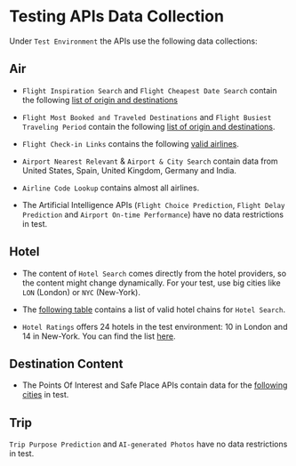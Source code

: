 # Testing APIs Data Collection

Under `Test Environment` the APIs use the following data collections:

## Air

- `Flight Inspiration Search` and `Flight Cheapest Date Search` contain the following [list of origin and destinations](data/flightsearch.md)

- `Flight Most Booked and Traveled Destinations` and `Flight Busiest Traveling Period` contain the following [list of origin and destinations](data/ti.md).

- `Flight Check-in Links` contains the following [valid airlines](data/checkinlinks.md).

- `Airport Nearest Relevant` & `Airport & City Search` contain data from United States, Spain, United Kingdom, Germany and India.

- `Airline Code Lookup` contains almost all airlines.

- The Artificial Intelligence APIs (`Flight Choice Prediction`, `Flight Delay Prediction` and `Airport On-time Performance`) have no data restrictions in test.

## Hotel

- The content of `Hotel Search` comes directly from the hotel providers, so the content might change dynamically. For your test, use big cities like `LON` (London) or `NYC` (New-York).

- The [following table](data/hotelchains.md) contains a list of valid hotel chains for `Hotel Search`.

- `Hotel Ratings` offers 24 hotels in the test environment: 10 in London and 14 in New-York. You can find the list [here](data/hotelratings.md).


## Destination Content

- The Points Of Interest and Safe Place APIs contain data for the [following cities](data/pois.md) in test.

## Trip

 `Trip Purpose Prediction` and `AI-generated Photos` have no data restrictions in test.


